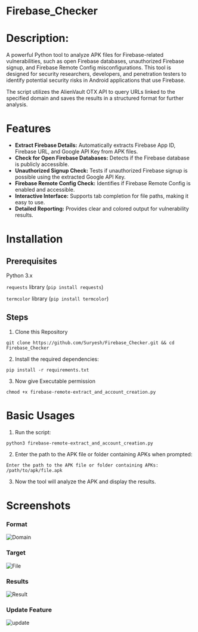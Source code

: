 # Firebase_Checker

# Description:
A powerful Python tool to analyze APK files for Firebase-related vulnerabilities, such as open Firebase databases, unauthorized Firebase signup, and Firebase Remote Config misconfigurations. This tool is designed for security researchers, developers, and penetration testers to identify potential security risks in Android applications that use Firebase.

The script utilizes the AlienVault OTX API to query URLs linked to the specified domain and saves the results in a structured format for further analysis.


# Features

- **Extract Firebase Details:** Automatically extracts Firebase App ID, Firebase URL, and Google API Key from APK files.
- **Check for Open Firebase Databases:** Detects if the Firebase database is publicly accessible.
- **Unauthorized Signup Check:** Tests if unauthorized Firebase signup is possible using the extracted Google API Key.
- **Firebase Remote Config Check:** Identifies if Firebase Remote Config is enabled and accessible.
- **Interactive Interface:** Supports tab completion for file paths, making it easy to use.
- **Detailed Reporting:** Provides clear and colored output for vulnerability results.

# Installation

## Prerequisites

Python 3.x

`requests` library (`pip install requests`)

`termcolor` library (`pip install termcolor`)

## Steps

1. Clone this Repository

```
git clone https://github.com/Suryesh/Firebase_Checker.git && cd Firebase_Checker
```

2. Install the required dependencies:

```
pip install -r requirements.txt
```

3. Now give Executable permission

```
chmod +x firebase-remote-extract_and_account_creation.py
```

# Basic Usages

1. Run the script:

```
python3 firebase-remote-extract_and_account_creation.py
```

2. Enter the path to the APK file or folder containing APKs when prompted:

```
Enter the path to the APK file or folder containing APKs: /path/to/apk/file.apk
```

3. Now the tool will analyze the APK and display the results.

# Screenshots

### Format
![Domain](img/format.png)

### Target
![File](img/target.png)

### Results

![Result](img/results.png)

### Update Feature
![update](img/update.png)
